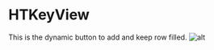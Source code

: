 # HTKeyView
This is the dynamic button to add and keep row filled.
![alt](http://7j1ykm.com1.z0.glb.clouddn.com/Simulator%20Screen%20Shot%202015年10月15日%2016.38.30.png)


